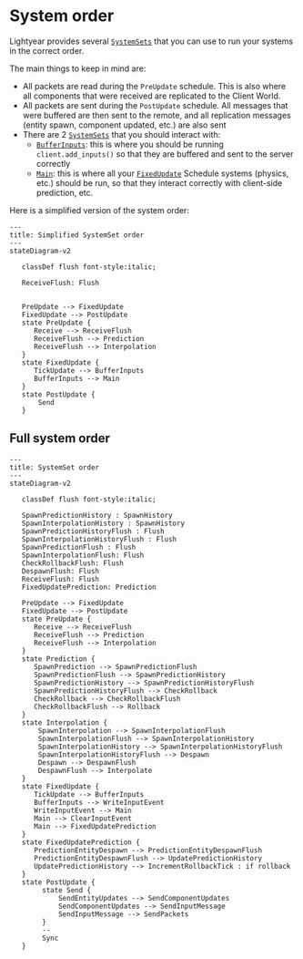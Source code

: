 # System order


Lightyear provides several [`SystemSets`](bevy::prelude::SystemSet) that you can use to run your systems in the correct order.

The main things to keep in mind are:
- All packets are read during the `PreUpdate` schedule. This is also where all components that were received are replicated to the Client World.
- All packets are sent during the `PostUpdate` schedule. All messages that were buffered are then sent to the remote, and all replication messages (entity spawn, component updated, etc.) are also sent
- There are 2 [`SystemSets`](bevy::prelude::SystemSet) that you should interact with:
  - [`BufferInputs`](crate::prelude::BufferInputs): this is where you should be running `client.add_inputs()` so that they are buffered and sent to the server correctly
  - [`Main`](crate::prelude::Main): this is where all your [`FixedUpdate`](bevy::prelude::FixedUpdate) Schedule systems (physics, etc.) should be run, so that they interact correctly with client-side prediction, etc.

Here is a simplified version of the system order:
```mermaid
---
title: Simplified SystemSet order
---
stateDiagram-v2

   classDef flush font-style:italic;
   
   ReceiveFlush: Flush

   
   PreUpdate --> FixedUpdate
   FixedUpdate --> PostUpdate 
   state PreUpdate {
      Receive --> ReceiveFlush
      ReceiveFlush --> Prediction
      ReceiveFlush --> Interpolation
   }
   state FixedUpdate {
      TickUpdate --> BufferInputs
      BufferInputs --> Main
   }
   state PostUpdate {
       Send
   }
```




## Full system order

```mermaid
---
title: SystemSet order
---
stateDiagram-v2

   classDef flush font-style:italic;
   
   SpawnPredictionHistory : SpawnHistory
   SpawnInterpolationHistory : SpawnHistory
   SpawnPredictionHistoryFlush : Flush
   SpawnInterpolationHistoryFlush : Flush
   SpawnPredictionFlush : Flush
   SpawnInterpolationFlush: Flush
   CheckRollbackFlush: Flush
   DespawnFlush: Flush
   ReceiveFlush: Flush
   FixedUpdatePrediction: Prediction
   
   PreUpdate --> FixedUpdate
   FixedUpdate --> PostUpdate 
   state PreUpdate {
      Receive --> ReceiveFlush
      ReceiveFlush --> Prediction
      ReceiveFlush --> Interpolation
   }
   state Prediction {
      SpawnPrediction --> SpawnPredictionFlush
      SpawnPredictionFlush --> SpawnPredictionHistory
      SpawnPredictionHistory --> SpawnPredictionHistoryFlush
      SpawnPredictionHistoryFlush --> CheckRollback
      CheckRollback --> CheckRollbackFlush
      CheckRollbackFlush --> Rollback
   }
   state Interpolation {
       SpawnInterpolation --> SpawnInterpolationFlush
       SpawnInterpolationFlush --> SpawnInterpolationHistory
       SpawnInterpolationHistory --> SpawnInterpolationHistoryFlush
       SpawnInterpolationHistoryFlush --> Despawn
       Despawn --> DespawnFlush
       DespawnFlush --> Interpolate
   }
   state FixedUpdate {
      TickUpdate --> BufferInputs
      BufferInputs --> WriteInputEvent
      WriteInputEvent --> Main
      Main --> ClearInputEvent
      Main --> FixedUpdatePrediction
   }
   state FixedUpdatePrediction {
      PredictionEntityDespawn --> PredictionEntityDespawnFlush
      PredictionEntityDespawnFlush --> UpdatePredictionHistory
      UpdatePredictionHistory --> IncrementRollbackTick : if rollback
   }
   state PostUpdate {
        state Send {
            SendEntityUpdates --> SendComponentUpdates
            SendComponentUpdates --> SendInputMessage
            SendInputMessage --> SendPackets
        }
        --
        Sync
   }
```
